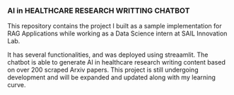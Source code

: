 ### AI in HEALTHCARE  RESEARCH WRITTING CHATBOT
This repository contains the project I built as a sample implementation for RAG Applications while working as a Data Science intern at SAIL Innovation Lab.

It has several functionalities, and was deployed using streaamlit.
The chatbot is able to generate AI in healthcare research writing content based on over 200 scraped Arxiv papers.
This project is still undergoing development and will be expanded and updated along with my learning curve.